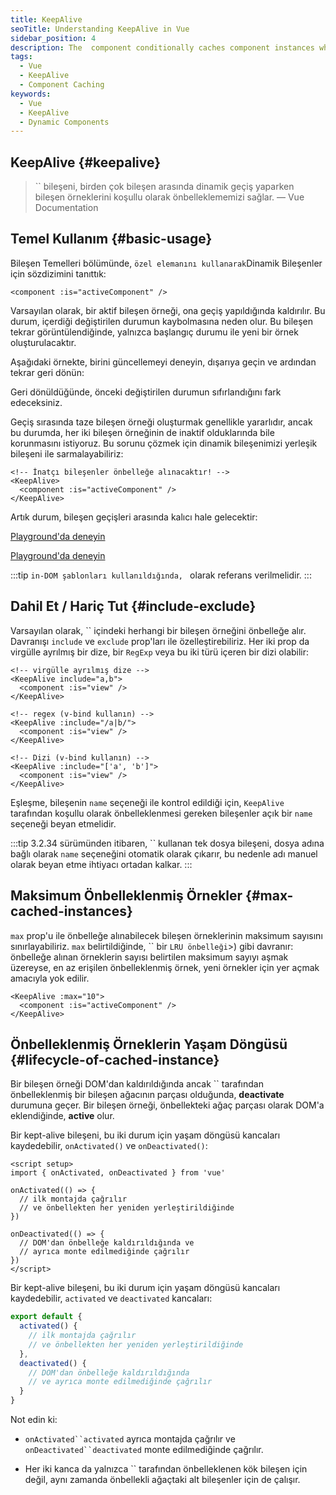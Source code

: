 ```yaml
---
title: KeepAlive
seoTitle: Understanding KeepAlive in Vue
sidebar_position: 4
description: The  component conditionally caches component instances while dynamically transitioning between them, preserving the component state. Learn how to use it effectively in your Vue applications.
tags: 
  - Vue
  - KeepAlive
  - Component Caching
keywords: 
  - Vue
  - KeepAlive
  - Dynamic Components
---
```



## KeepAlive {#keepalive}

> `` bileşeni, birden çok bileşen arasında dinamik geçiş yaparken bileşen örneklerini koşullu olarak önbelleklememizi sağlar. — Vue Documentation

## Temel Kullanım {#basic-usage}

Bileşen Temelleri bölümünde, ` özel elemanını kullanarak `Dinamik Bileşenler için sözdizimini tanıttık:

```vue-html
<component :is="activeComponent" />
```

Varsayılan olarak, bir aktif bileşen örneği, ona geçiş yapıldığında kaldırılır. Bu durum, içerdiği değiştirilen durumun kaybolmasına neden olur. Bu bileşen tekrar görüntülendiğinde, yalnızca başlangıç durumu ile yeni bir örnek oluşturulacaktır.

Aşağıdaki örnekte, birini güncellemeyi deneyin, dışarıya geçin ve ardından tekrar geri dönün:



Geri dönüldüğünde, önceki değiştirilen durumun sıfırlandığını fark edeceksiniz.

Geçiş sırasında taze bileşen örneği oluşturmak genellikle yararlıdır, ancak bu durumda, her iki bileşen örneğinin de inaktif olduklarında bile korunmasını istiyoruz. Bu sorunu çözmek için dinamik bileşenimizi yerleşik bileşeni ile sarmalayabiliriz:

```vue-html
<!-- İnatçı bileşenler önbelleğe alınacaktır! -->
<KeepAlive>
  <component :is="activeComponent" />
</KeepAlive>
```

Artık durum, bileşen geçişleri arasında kalıcı hale gelecektir:




[Playground'da deneyin](https://play.vuejs.org/#eNqtUsFOwzAM/RWrl4IGC+cqq2h3RFw495K12YhIk6hJi1DVf8dJSllBaAJxi+2XZz8/j0lhzHboeZIl1NadMA4sd73JKyVaozsHI9hnJqV+feJHmODY6RZS/JEuiL1uTTEXtiREnnINKFeAcgZUqtbKOqj7ruPKwe6s2VVguq4UJXEynAkDx1sjmeMYAdBGDFBLZu2uShre6ioJeaxIduAyp0KZ3oF7MxwRHWsEQmC4bXXDJWbmxpjLBiZ7DwptMUFyKCiJNP/BWUbO8gvnA+emkGKIgkKqRrRWfh+Z8MIWwpySpfbxn6wJKMGV4IuSs0UlN1HVJae7bxYvBuk+2IOIq7sLnph8P9u5DJv5VfpWWLaGqTzwZTCOM/M0IaMvBMihd04ruK+lqF/8Ajxms8EFbCiJxR8khsP6ncQosLWnWV6a/kUf2nqu75Fby04chA0iPftaYryhz6NBRLjdtajpHZTWPio=)



[Playground'da deneyin](https://play.vuejs.org/#eNqtU8tugzAQ/JUVl7RKWveMXFTIseofcHHAiawasPxArRD/3rVNSEhbpVUrIWB3x7PM7jAkuVL3veNJmlBTaaFsVraiUZ22sO0alcNedw2s7kmIPHS1ABQLQDEBAMqWvwVQzffMSQuDz1aI6VreWpPCEBtsJppx4wE1s+zmNoIBNLdOt8cIjzut8XAKq3A0NAIY/QNveFEyi8DA8kZJZjlGALQWPVSSGfNYJjVvujIJeaxItuMyo6JVzoJ9VxwRmtUCIdDfNV3NJWam5j7HpPOY8BEYkwxySiLLP1AWkbK4oHzmXOVS9FFOSM3jhFR4WTNfRslcO54nSwJKcCD4RsnZmJJNFPXJEl8t88quOuc39fCrHalsGyWcnJL62apYNoq12UQ8DLEFjCMy+kKA7Jy1XQtPlRTVqx+Jx6zXOJI1JbH4jejg3T+KbswBzXnFlz9Tjes/V/3CjWEHDsL/OYNvdCE8Wu3kLUQEhy+ljh+brFFu)


:::tip
`in-DOM şablonları kullanıldığında, ` olarak referans verilmelidir.
:::

## Dahil Et / Hariç Tut {#include-exclude}

Varsayılan olarak, `` içindeki herhangi bir bileşen örneğini önbelleğe alır. Davranışı `include` ve `exclude` prop'ları ile özelleştirebiliriz. Her iki prop da virgülle ayrılmış bir dize, bir `RegExp` veya bu iki türü içeren bir dizi olabilir:

```vue-html
<!-- virgülle ayrılmış dize -->
<KeepAlive include="a,b">
  <component :is="view" />
</KeepAlive>

<!-- regex (v-bind kullanın) -->
<KeepAlive :include="/a|b/">
  <component :is="view" />
</KeepAlive>

<!-- Dizi (v-bind kullanın) -->
<KeepAlive :include="['a', 'b']">
  <component :is="view" />
</KeepAlive>
```

Eşleşme, bileşenin `name` seçeneği ile kontrol edildiği için, `KeepAlive` tarafından koşullu olarak önbelleklenmesi gereken bileşenler açık bir `name` seçeneği beyan etmelidir.

:::tip
3.2.34 sürümünden itibaren, `` kullanan tek dosya bileşeni, dosya adına bağlı olarak `name` seçeneğini otomatik olarak çıkarır, bu nedenle adı manuel olarak beyan etme ihtiyacı ortadan kalkar.
:::

## Maksimum Önbelleklenmiş Örnekler {#max-cached-instances}

`max` prop'u ile önbelleğe alınabilecek bileşen örneklerinin maksimum sayısını sınırlayabiliriz. `max` belirtildiğinde, `` bir `LRU önbelleği`>) gibi davranır: önbelleğe alınan örneklerin sayısı belirtilen maksimum sayıyı aşmak üzereyse, en az erişilen önbelleklenmiş örnek, yeni örnekler için yer açmak amacıyla yok edilir.

```vue-html
<KeepAlive :max="10">
  <component :is="activeComponent" />
</KeepAlive>
```

## Önbelleklenmiş Örneklerin Yaşam Döngüsü {#lifecycle-of-cached-instance}

Bir bileşen örneği DOM'dan kaldırıldığında ancak `` tarafından önbelleklenmiş bir bileşen ağacının parçası olduğunda, **deactivate** durumuna geçer. Bir bileşen örneği, önbellekteki ağaç parçası olarak DOM'a eklendiğinde, **active** olur.


Bir kept-alive bileşeni, bu iki durum için yaşam döngüsü kancaları kaydedebilir, `onActivated()` ve `onDeactivated()`:

```vue
<script setup>
import { onActivated, onDeactivated } from 'vue'

onActivated(() => {
  // ilk montajda çağrılır
  // ve önbellekten her yeniden yerleştirildiğinde
})

onDeactivated(() => {
  // DOM'dan önbelleğe kaldırıldığında ve
  // ayrıca monte edilmediğinde çağrılır
})
</script>
```



Bir kept-alive bileşeni, bu iki durum için yaşam döngüsü kancaları kaydedebilir, `activated` ve `deactivated` kancaları:

```js
export default {
  activated() {
    // ilk montajda çağrılır
    // ve önbellekten her yeniden yerleştirildiğinde
  },
  deactivated() {
    // DOM'dan önbelleğe kaldırıldığında
    // ve ayrıca monte edilmediğinde çağrılır
  }
}
```


Not edin ki:

- `onActivated``activated` ayrıca montajda çağrılır ve `onDeactivated``deactivated` monte edilmediğinde çağrılır.

- Her iki kanca da yalnızca `` tarafından önbelleklenen kök bileşen için değil, aynı zamanda önbellekli ağaçtaki alt bileşenler için de çalışır.